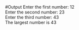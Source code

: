 #Output
Enter the first number: 12
<br>
Enter the second number: 23
<br>
Enter the third number: 43
<br>
The largest number is 43
